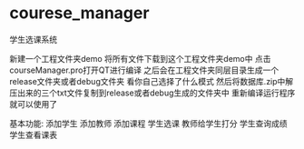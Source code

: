 # courese_manager
学生选课系统

新建一个工程文件夹demo
将所有文件下载到这个工程文件夹demo中
点击courseManager.pro打开QT进行编译
之后会在工程文件夹同层目录生成一个release文件夹或者debug文件夹 看你自己选择了什么模式
然后将数据库.zip中解压出来的三个txt文件复制到release或者debug生成的文件夹中 
重新编译运行程序 就可以使用了


基本功能:
添加学生
添加教师
添加课程
学生选课
教师给学生打分
学生查询成绩
学生查看课表
